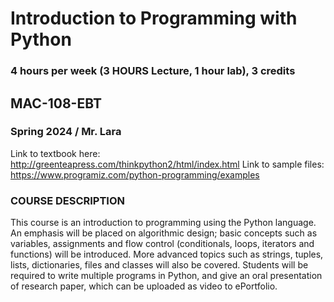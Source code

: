 # Introduction to Programming with Python
### 4 hours per week (3 HOURS Lecture, 1 hour lab), 3 credits
## MAC-108-EBT
### Spring 2024 / Mr. Lara 

Link to textbook here: http://greenteapress.com/thinkpython2/html/index.html
Link to sample files: https://www.programiz.com/python-programming/examples

### COURSE DESCRIPTION
This course is an introduction to programming using the Python language. An emphasis will be
placed on algorithmic design; basic concepts such as variables, assignments and flow control
(conditionals, loops, iterators and functions) will be introduced. More advanced topics such as
strings, tuples, lists, dictionaries, files and classes will also be covered. Students will be required
to write multiple programs in Python, and give an oral presentation of research paper, which can
be uploaded as video to ePortfolio. 

